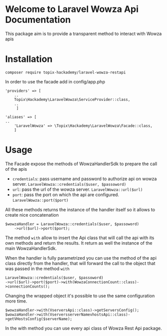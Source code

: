 # Welcome to Laravel Wowza Api Documentation

This package aim is to provide a transparent method to interact with Wowza apis

# Installation
 
`composer require topix-hackademy/laravel-wowza-restapi`

In order to use the facade add in config/app.php

    'providers' => [
        ..
        Topix\Hackademy\LaravelWowza\ServiceProvider::class,
        ..
         ]
        
    'aliases' => [
    ..
        'LaravelWowza' => \Topix\Hackademy\LaravelWowza\Facade::class,
        ]
        

# Usage

The Facade expose the methods of WowzaHandlerSdk to prepare the call of the apis

- `credentials`: pass username and password to authorize api on wowza server. `LaravelWowza::credentials($user, $passoword)`
- `url`: pass the url of the wowza server. `LaravelWowza::url($url)`
- `port`: pass the port on which the api are configured. `LaravelWowza::port($port)`


All these methods returns the instance of the handler itself so it allows to create nice concatenation

    $wowzaHandler = LaravelWowza::credentials($user, $passoword)
        ->url($url)->port($port);
                
The method `with` allow to insert the Api class that will call the api with its own methods and return the results. It return as well the instance of the main WowzaHandlerSdk.

When the handler is fully parametrized you can use the method of the api class directly from the handler, that will forward the call to the object that was passed in the method `with` 

    LaravelWowza::credentials($user, $passoword)
    ->url($url)->port($port)->with(WowzaConnectionCount::class)->connectionCounts();
                
Changing the wrapped object it's possible to use the same configuration more time.

    $wowzaHandler->with(VserversApi::class)->getServersConfig();
    $wowzaHandler->with(VserversserverNamevhostsApi::class)->getVHostsConfig($serverName);
                
                
In the with method you can use every api class of Wowza Rest Api package.

